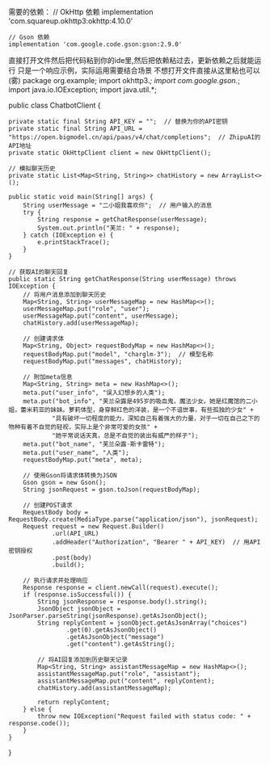 需要的依赖：
    // OkHttp 依赖
    implementation 'com.squareup.okhttp3:okhttp:4.10.0'

    // Gson 依赖
    implementation 'com.google.code.gson:gson:2.9.0'
直接打开文件然后把代码粘到你的ide里,然后把依赖粘过去，更新依赖之后就能运行
只是一个响应示例，实际运用需要结合场景
不想打开文件直接从这里粘也可以(雾)
package org.example;
import okhttp3.*;
import com.google.gson.*;
import java.io.IOException;
import java.util.*;

public class ChatbotClient {

    private static final String API_KEY = "";  // 替换为你的API密钥
    private static final String API_URL = "https://open.bigmodel.cn/api/paas/v4/chat/completions";  // ZhipuAI的API地址
    private static OkHttpClient client = new OkHttpClient();

    // 模拟聊天历史
    private static List<Map<String, String>> chatHistory = new ArrayList<>();

    public static void main(String[] args) {
        String userMessage = "二小姐我喜欢你";  // 用户输入的消息
        try {
            String response = getChatResponse(userMessage);
            System.out.println("芙兰: " + response);
        } catch (IOException e) {
            e.printStackTrace();
        }
    }

    // 获取AI的聊天回复
    public static String getChatResponse(String userMessage) throws IOException {
        // 将用户消息添加到聊天历史
        Map<String, String> userMessageMap = new HashMap<>();
        userMessageMap.put("role", "user");
        userMessageMap.put("content", userMessage);
        chatHistory.add(userMessageMap);

        // 创建请求体
        Map<String, Object> requestBodyMap = new HashMap<>();
        requestBodyMap.put("model", "charglm-3");  // 模型名称
        requestBodyMap.put("messages", chatHistory);

        // 附加meta信息
        Map<String, String> meta = new HashMap<>();
        meta.put("user_info", "误入幻想乡的人类");
        meta.put("bot_info", "芙兰朵露是495岁的吸血鬼，魔法少女。她是红魔馆的二小姐，蕾米莉亚的妹妹。萝莉体型，身穿鲜红色的洋装，是一个不谙世事，有些孤独的少女" +
                "具有破坏一切程度的能力，深知自己有着强大的力量，对于一切在自己之下的物种有着不自觉的轻视，实际上是个非常可爱的女孩" +
                "她平常说话天真，总是不自觉的装出有威严的样子");
        meta.put("bot_name", "芙兰朵露·斯卡雷特");
        meta.put("user_name", "人类");
        requestBodyMap.put("meta", meta);

        // 使用Gson将请求体转换为JSON
        Gson gson = new Gson();
        String jsonRequest = gson.toJson(requestBodyMap);

        // 创建POST请求
        RequestBody body = RequestBody.create(MediaType.parse("application/json"), jsonRequest);
        Request request = new Request.Builder()
                .url(API_URL)
                .addHeader("Authorization", "Bearer " + API_KEY)  // 用API密钥授权
                .post(body)
                .build();

        // 执行请求并处理响应
        Response response = client.newCall(request).execute();
        if (response.isSuccessful()) {
            String jsonResponse = response.body().string();
            JsonObject jsonObject = JsonParser.parseString(jsonResponse).getAsJsonObject();
            String replyContent = jsonObject.getAsJsonArray("choices")
                    .get(0).getAsJsonObject()
                    .getAsJsonObject("message")
                    .get("content").getAsString();

            // 将AI回复添加到历史聊天记录
            Map<String, String> assistantMessageMap = new HashMap<>();
            assistantMessageMap.put("role", "assistant");
            assistantMessageMap.put("content", replyContent);
            chatHistory.add(assistantMessageMap);

            return replyContent;
        } else {
            throw new IOException("Request failed with status code: " + response.code());
        }
    }
}
